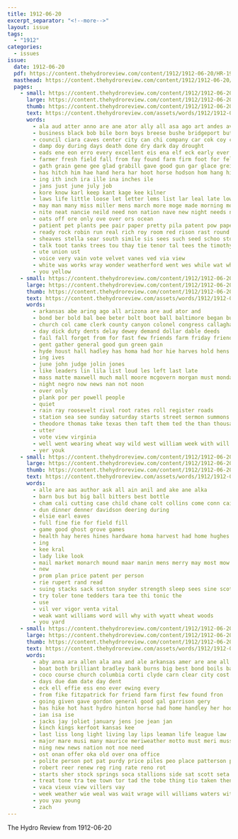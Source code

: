 ```yaml
---
title: 1912-06-20
excerpt_separator: "<!--more-->"
layout: issue
tags:
  - "1912"
categories:
  - issues
issue:
  date: 1912-06-20
  pdf: https://content.thehydroreview.com/content/1912/1912-06-20/HR-1912-06-20.pdf
  masthead: https://content.thehydroreview.com/content/1912/1912-06-20/masthead/HR-1912-06-20.jpg
  pages:
    - small: https://content.thehydroreview.com/content/1912/1912-06-20/small/HR-1912-06-20-01.jpg
      large: https://content.thehydroreview.com/content/1912/1912-06-20/large/HR-1912-06-20-01.jpg
      thumb: https://content.thehydroreview.com/content/1912/1912-06-20/thumbnails/HR-1912-06-20-01.jpg
      text: https://content.thehydroreview.com/assets/words/1912/1912-06-20/HR-1912-06-20-01.txt
      words:
        - ala aud atter anno are ane ator ally all asa ago art andes ave aid area ana aida and alfalfa age aries apt
        - business black bob bile born boys breese bushe bridgeport but board bas bottom bright bicknell beu bar bands big bridge bis best barley been bie bank buy
        - council ciara caves center city can chi company car cok coy cin come cashier chandler che chee col cal cand con chambers clone cost county chet cover
        - damp doy during days death done dry dark day drought
        - eads ene eon erro every excellent eis ena elf eck early ever end eure eres earl
        - farmer fresh field fall from fay found farm firm foot for felton foe fair fountain friends farin fine few fanning first
        - gath grain gene gee glad grabill gave good gun gar glace greig goods gather
        - has hitch him hae hand hera har hoot horse hodson hom hang hie held hare hot her hard house had hills hydro
        - ing ith inch ira ille ina inches ile
        - jans just june july job
        - kore know karl keep kant kage kee kilner
        - laws life little loose let letter lems list lar leal late low leathers live lata lee ley lacy lynn lok look last lega
        - may man many miss miller mens march more moge made morning monsell manly matter mil mee mill maree monday market much
        - nite neat nancie neild need non nation nave new night needs nice nine nak noy not now
        - oats off ore only ove over ors ocean
        - patient pet plants pee pair paper pretty pila patent pow pape people prairie plenty pump pring peck pina part price polish plan place parse proo
        - ready rock robin run real rich roy room red rison rast round rais rains
        - sheaves stella sear south simile sis sees such seed schoo stock sheaf serio sana sye snack spring solid see stockman simple sar soon staple step shoe son supply speltz sell sarah six stranger snyder seen sie straw sae sands
        - talk toot tanks trees tou thay tie tenor tal tees the timothy tah tomer town try toda tae them trial tine treat tank taken toy thousand tra thi tha ting than
        - ute union ust
        - voice very vain vote velvet vanes ved via view
        - white was works wray wonder weatherford went wes while wat wheat weed water wife winter work wind west wisdom wise wate way will week wit wal with want ware
        - you yellow
    - small: https://content.thehydroreview.com/content/1912/1912-06-20/small/HR-1912-06-20-02.jpg
      large: https://content.thehydroreview.com/content/1912/1912-06-20/large/HR-1912-06-20-02.jpg
      thumb: https://content.thehydroreview.com/content/1912/1912-06-20/thumbnails/HR-1912-06-20-02.jpg
      text: https://content.thehydroreview.com/assets/words/1912/1912-06-20/HR-1912-06-20-02.txt
      words:
        - arkansas abe aring ago all arizona are aud ator and
        - bond ber bold bal bee beter bolt boot ball baltimore began butter bile bis beaver beno big but been both
        - church col came clerk county canyon colonel congress callaghan course carlin city cheers cedar call cotton can clock
        - day dick duty dents delay dewey demand dollar dable deeds
        - fail fall forget from for fast few friends farm friday friend fight former
        - gent gather general good gun green gain
        - hyde houst hall hadley has homa had hor hie harves hold hens him hydro
        - ing ives
        - june john judge jolin jones
        - like leaders lin lila list loud les left last late
        - mass matte maxwell much mall moore mcgovern morgan must monday made
        - night negro now news nan not noon
        - over only
        - plank por per powell people
        - quiet
        - rain ray roosevelt rival root rates roll register roads
        - station sea see sunday saturday starts street sermon summons south seats show springs
        - theodore thomas take texas then taft them ted the than thousand teen tor top tough tee
        - utter
        - vote view virginia
        - well went wearing wheat way wild west william week with will water wall work wey was weekly
        - yer youk
    - small: https://content.thehydroreview.com/content/1912/1912-06-20/small/HR-1912-06-20-03.jpg
      large: https://content.thehydroreview.com/content/1912/1912-06-20/large/HR-1912-06-20-03.jpg
      thumb: https://content.thehydroreview.com/content/1912/1912-06-20/thumbnails/HR-1912-06-20-03.jpg
      text: https://content.thehydroreview.com/assets/words/1912/1912-06-20/HR-1912-06-20-03.txt
      words:
        - alle are aas author ask all ain anil and ake ane alka
        - barn bus but big ball bitters best bottle
        - cham cali cutting case child chane colt collins come conn cai
        - dun dinner denner davidson deering during
        - elsie earl eaves
        - full fine fie for field fill
        - game good ghost grove games
        - health hay heres hines hardware homa harvest had home hughes heart hadley hydro hyde has
        - ing
        - kee kral
        - lady like look
        - mail market monarch mound maar manin mens merry may most mow moun
        - new
        - prom plan price patent per person
        - rie rupert rand read
        - suing stacks sack sutton snyder strength sleep sees sine scott sale stoves story silo styles seem stone service strong savage sunday soe
        - try toler tone tedders tara tee thi tonic the
        - use
        - vil ver vigor venta vital
        - weak want williams word will why with wyatt wheat woods
        - you yard
    - small: https://content.thehydroreview.com/content/1912/1912-06-20/small/HR-1912-06-20-04.jpg
      large: https://content.thehydroreview.com/content/1912/1912-06-20/large/HR-1912-06-20-04.jpg
      thumb: https://content.thehydroreview.com/content/1912/1912-06-20/thumbnails/HR-1912-06-20-04.jpg
      text: https://content.thehydroreview.com/assets/words/1912/1912-06-20/HR-1912-06-20-04.txt
      words:
        - aby anna ara allen ala ana and ale arkansas amer are ane all aery
        - boat both brilliant bradley bank burns big best bond boils ban black bee breeding been better but bass
        - coco course church columbia corti clyde carn clear city cost crier count county con cox check
        - days due dam date day dent
        - eck ell effie ess eno ever ewing every
        - from fike fitzpatrick for friend farm first few found fron
        - going given gave gordon general good gal garrison gery
        - has hike hot hast hydro hinton horse had home handley her hodson henke hobbs hand
        - ian isa ise
        - jacks jay joliet january jens joe jean jan
        - kinch kings kerfoot kansas kee
        - last liss long light living lay lips leaman life league law
        - major mare musi many maurice meriweather motto must meri musselman mons morton mealy mignon
        - ning new news nation not noe need
        - ost onan offer oka old over ona office
        - polite person pot pat purdy price piles peo place patterson pinkerton prayer pap plenty
        - robert reer renew reg ring rate reno rot
        - starts sher stock springs soca stallions side sat scott seta staph shale son straub special south soe surgeon service stay seigle send spring sam store second stallion step stands season sho star
        - treat tone tra tee town tor tad the tobe thing tio taken then tae ted tick take try
        - vaca vieux view villers vay
        - week weather wie weal was wait wrage will williams waters with wilkes willis want
        - you yau young
        - zach
---
```


The Hydro Review from 1912-06-20

<!--more-->

